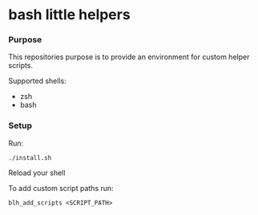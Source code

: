 # bash little helpers #

### Purpose ###

This repositories purpose is to provide an environment for custom helper scripts.

Supported shells:

* zsh
* bash

### Setup ###

Run:

```
./install.sh
```

Reload your shell

To add custom script paths run:

```
blh_add_scripts <SCRIPT_PATH>
```
